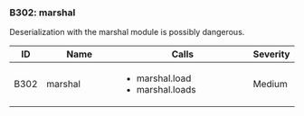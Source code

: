 ### B302: marshal

Deserialization with the marshal module is possibly dangerous.

<table>
<colgroup>
<col style="width: 8%" />
<col style="width: 28%" />
<col style="width: 49%" />
<col style="width: 15%" />
</colgroup>
<thead>
<tr class="header">
<th>ID</th>
<th>Name</th>
<th>Calls</th>
<th>Severity</th>
</tr>
</thead>
<tbody>
<tr class="odd">
<td>B302</td>
<td>marshal</td>
<td><ul>
<li>marshal.load</li>
<li>marshal.loads</li>
</ul></td>
<td>Medium</td>
</tr>
</tbody>
</table>
